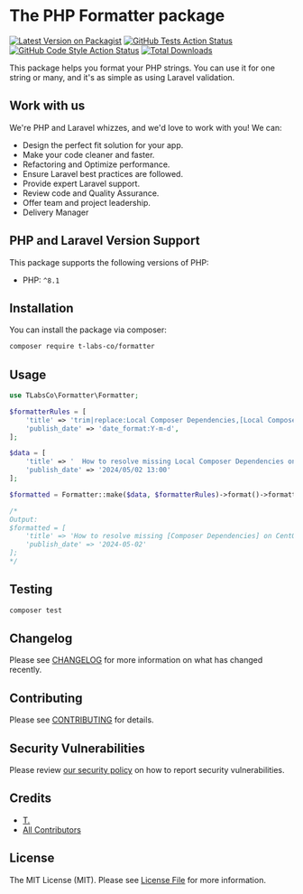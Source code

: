# The PHP Formatter package

[![Latest Version on Packagist](https://img.shields.io/packagist/v/ty-huynh/formatter.svg?style=flat-square)](https://packagist.org/packages/ty-huynh/formatter)
[![GitHub Tests Action Status](https://img.shields.io/github/actions/workflow/status/ty-huynh/formatter/run-tests.yml?branch=main&label=tests&style=flat-square)](https://github.com/ty-huynh/formatter/actions?query=workflow%3Arun-tests+branch%3Amain)
[![GitHub Code Style Action Status](https://img.shields.io/github/actions/workflow/status/ty-huynh/formatter/fix-php-code-style-issues.yml?branch=main&label=code%20style&style=flat-square)](https://github.com/ty-huynh/formatter/actions?query=workflow%3A"Fix+PHP+code+style+issues"+branch%3Amain)
[![Total Downloads](https://img.shields.io/packagist/dt/ty-huynh/formatter.svg?style=flat-square)](https://packagist.org/packages/ty-huynh/formatter)

This package helps you format your PHP strings. You can use it for one string or many, and it's as simple as using Laravel validation.

## Work with us

We're PHP and Laravel whizzes, and we'd love to work with you! We can:

- Design the perfect fit solution for your app.
- Make your code cleaner and faster.
- Refactoring and Optimize performance.
- Ensure Laravel best practices are followed.
- Provide expert Laravel support.
- Review code and Quality Assurance.
- Offer team and project leadership.
- Delivery Manager

## PHP and Laravel Version Support

This package supports the following versions of PHP:

- PHP: `^8.1`

## Installation

You can install the package via composer:

```bash
composer require t-labs-co/formatter
```

## Usage

```php
use TLabsCo\Formatter\Formatter;

$formatterRules = [
    'title' => 'trim|replace:Local Composer Dependencies,[Local Composer Dependencies]|replace:[Local Composer Dependencies],[Composer Dependencies]|limit:150',
    'publish_date' => 'date_format:Y-m-d',
];

$data = [
    'title' => '  How to resolve missing Local Composer Dependencies on CentOS 8?  ',
    'publish_date' => '2024/05/02 13:00'
];

$formatted = Formatter::make($data, $formatterRules)->format()->formatted();

/*
Output:
$formatted = [
    'title' => 'How to resolve missing [Composer Dependencies] on CentOS 8?',
    'publish_date' => '2024-05-02'
];
*/
```

## Testing

```bash
composer test
```

## Changelog

Please see [CHANGELOG](CHANGELOG.md) for more information on what has changed recently.

## Contributing

Please see [CONTRIBUTING](CONTRIBUTING.md) for details.

## Security Vulnerabilities

Please review [our security policy](../../security/policy) on how to report security vulnerabilities.

## Credits

- [T.](https://github.com/ty-huynh)
- [All Contributors](../../contributors)

## License

The MIT License (MIT). Please see [License File](LICENSE.md) for more information.
